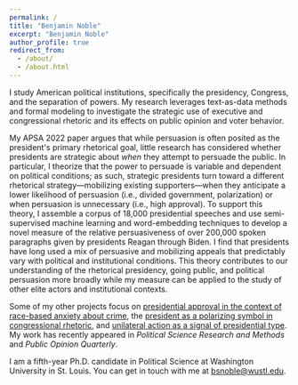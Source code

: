 ```yaml
---
permalink: /
title: "Benjamin Noble"
excerpt: "Benjamin Noble"
author_profile: true
redirect_from: 
  - /about/
  - /about.html
---
```


I study American political institutions, specifically the presidency, Congress, and the separation of powers. My research leverages text-as-data methods and formal modeling to investigate the strategic use of executive and congressional rhetoric and its effects on public opinion and voter behavior. 

My APSA 2022 paper argues that while persuasion is often posited as the president's primary rhetorical goal, little research has considered whether presidents are strategic about *when* they attempt to persuade the public. In particular, I theorize that the power to persuade is variable and dependent on political conditions; as such, strategic presidents turn toward a different rhetorical strategy—mobilizing existing supporters—when they anticipate a lower likelihood of persuasion (i.e., divided government, polarization) or when persuasion is unnecessary (i.e., high approval). To support this theory, I assemble a corpus of 18,000 presidential speeches and use semi-supervised machine learning and word-embedding techniques to develop a novel measure of the relative persuasiveness of over 200,000 spoken paragraphs given by presidents Reagan through Biden. I find that presidents have long used a mix of persuasive and mobilizing appeals that predictably vary with political and institutional conditions. This theory contributes to our understanding of the rhetorical presidency, going public, and political persuasion more broadly while my measure can be applied to the study of other elite actors and institutional contexts.

Some of my other projects focus on [presidential approval in the context of race-based anxiety about crime](https://academic.oup.com/poq/advance-article/doi/10.1093/poq/nfab074/6530176?guestAccessKey=fbab726b-6f74-4bc6-ae40-3f4625a25add), the [president as a polarizing symbol in congressional rhetoric](/files/papers/noble_presidentialcue.pdf), and [unilateral action as a signal of presidential type](https://www.cambridge.org/core/journals/political-science-research-and-methods/article/energy-versus-safety-unilateral-action-voter-welfare-and-executive-accountability/83154F276FCBB0FC7745284A36CE4FA4). My work has recently appeared in *Political Science Research and Methods* and *Public Opinion Quarterly*.

I am a fifth-year Ph.D. candidate in Political Science at Washington University in St. Louis. You can get in touch with me at [bsnoble@wustl.edu](mailto:bsnoble@wustl.edu).